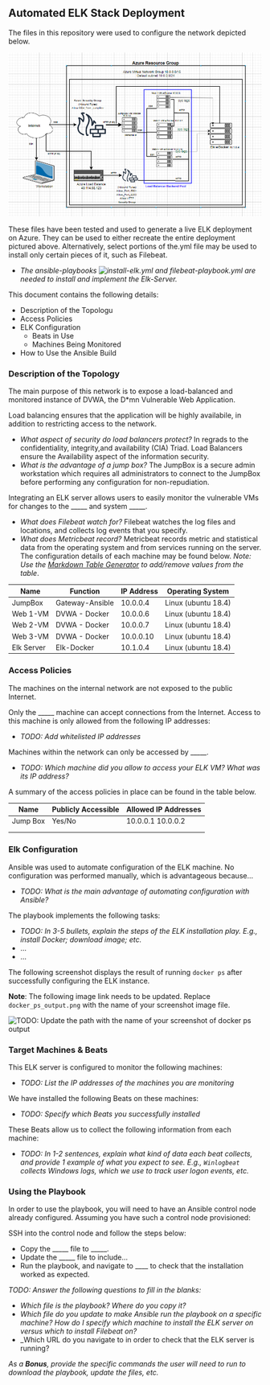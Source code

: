 ## Automated ELK Stack Deployment

The files in this repository were used to configure the network depicted below.

![Update the path with the name of Network Diagram](Diagrams/Network_Diagram.png)

These files have been tested and used to generate a live ELK deployment on Azure. They can be used to either recreate the entire deployment pictured above. Alternatively, select portions of the.yml file may be used to install only certain pieces of it, such as Filebeat.

  - _The ansible-playbooks ![install-elk.yml and filebeat-playbook.yml](https://github.com/LaurieFRD-Cyber/Elk_Stack/tree/main/Ansible) are needed to install and implement the Elk-Server._

This document contains the following details:
- Description of the Topologu
- Access Policies
- ELK Configuration
  - Beats in Use
  - Machines Being Monitored
- How to Use the Ansible Build


### Description of the Topology

The main purpose of this network is to expose a load-balanced and monitored instance of DVWA, the D*mn Vulnerable Web Application.

Load balancing ensures that the application will be highly availabile, in addition to restricting access to the network.
- _What aspect of security do load balancers protect?_ 
   In regrads to the confidentiality, integrity,and availability (CIA) Triad. Load Balancers ensure the Availability aspect of the information security.  	
- _What is the advantage of a jump box?_
   The JumpBox is a secure admin workstation which requires all administrators to connect to the JumpBox before performing any configuration for non-repudiation.

Integrating an ELK server allows users to easily monitor the vulnerable VMs for changes to the _____ and system _____.
- _What does Filebeat watch for?_
   Filebeat watches the log files and locations, and collects log events that you specify. 
- _What does Metricbeat record?_
   Metricbeat records metric and statistical data from the operating system and from services running on the server.
The configuration details of each machine may be found below.
_Note: Use the [Markdown Table Generator](http://www.tablesgenerator.com/markdown_tables) to add/remove values from the table_.

| Name       | Function        | IP Address | Operating System    |
|------------|-----------------|------------|---------------------|
| JumpBox    | Gateway-Ansible | 10.0.0.4   | Linux (ubuntu 18.4) |
| Web 1-VM   | DVWA - Docker   | 10.0.0.6   | Linux (ubuntu 18.4) |
| Web 2-VM   | DVWA - Docker   | 10.0.0.7   | Linux (ubuntu 18.4) |
| Web 3-VM   | DVWA - Docker   | 10.0.0.10  | Linux (ubuntu 18.4) |
| Elk Server | Elk-Docker      | 10.1.0.4   | Linux (ubuntu 18.4) |

### Access Policies

The machines on the internal network are not exposed to the public Internet. 

Only the _____ machine can accept connections from the Internet. Access to this machine is only allowed from the following IP addresses:
- _TODO: Add whitelisted IP addresses_

Machines within the network can only be accessed by _____.
- _TODO: Which machine did you allow to access your ELK VM? What was its IP address?_

A summary of the access policies in place can be found in the table below.

| Name     | Publicly Accessible | Allowed IP Addresses |
|----------|---------------------|----------------------|
| Jump Box | Yes/No              | 10.0.0.1 10.0.0.2    |
|          |                     |                      |
|          |                     |                      |

### Elk Configuration

Ansible was used to automate configuration of the ELK machine. No configuration was performed manually, which is advantageous because...
- _TODO: What is the main advantage of automating configuration with Ansible?_

The playbook implements the following tasks:
- _TODO: In 3-5 bullets, explain the steps of the ELK installation play. E.g., install Docker; download image; etc._
- ...
- ...

The following screenshot displays the result of running `docker ps` after successfully configuring the ELK instance.

**Note**: The following image link needs to be updated. Replace `docker_ps_output.png` with the name of your screenshot image file.  


![TODO: Update the path with the name of your screenshot of docker ps output](Images/docker_ps_output.png)

### Target Machines & Beats
This ELK server is configured to monitor the following machines:
- _TODO: List the IP addresses of the machines you are monitoring_

We have installed the following Beats on these machines:
- _TODO: Specify which Beats you successfully installed_

These Beats allow us to collect the following information from each machine:
- _TODO: In 1-2 sentences, explain what kind of data each beat collects, and provide 1 example of what you expect to see. E.g., `Winlogbeat` collects Windows logs, which we use to track user logon events, etc._

### Using the Playbook
In order to use the playbook, you will need to have an Ansible control node already configured. Assuming you have such a control node provisioned: 

SSH into the control node and follow the steps below:
- Copy the _____ file to _____.
- Update the _____ file to include...
- Run the playbook, and navigate to ____ to check that the installation worked as expected.

_TODO: Answer the following questions to fill in the blanks:_
- _Which file is the playbook? Where do you copy it?_
- _Which file do you update to make Ansible run the playbook on a specific machine? How do I specify which machine to install the ELK server on versus which to install Filebeat on?_
- _Which URL do you navigate to in order to check that the ELK server is running?

_As a **Bonus**, provide the specific commands the user will need to run to download the playbook, update the files, etc._
